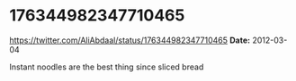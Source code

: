 # 176344982347710465
https://twitter.com/AliAbdaal/status/176344982347710465
**Date:** 2012-03-04

Instant noodles are the best thing since sliced bread
